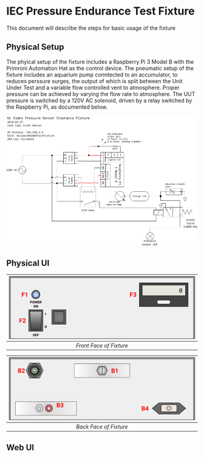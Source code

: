 # IEC Pressure Endurance Test Fixture

This document will describe the steps for basic usage of the fixture

## Physical Setup

The phyical setup of the fixture includes a Raspberry Pi 3 Model B with the Primroni Automation Hat as the control device. The pneumatic setup of the fixture includes an aquarium pump conntected to an accumulator, to reduces perssure surges, the output of which is split between the Unit Under Test and a variable flow controlled vent to atmosphere. Proper pressure can be achieved by varying the flow rate to atmosphere. The UUT pressure is switched by a 120V AC solenoid, driven by a relay switched by the Raspberry Pi, as documented below.

![Combined Electrical Pneumatic Diagram](./images/image1.png)

## Physical UI

| ![Drawing of Front Face of Fixture](./images/image5.png) |
| :---: |
| _Front Face of Fixture_ |

| ![Drawing of Back Face of Fixture](./images/image4.png) |
| :---: |
| _Back Face of Fixture_ |

## Web UI



